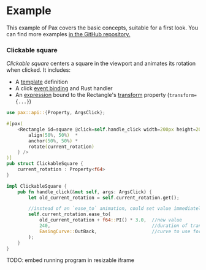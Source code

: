 # Example

This example of Pax covers the basic concepts, suitable for a first look.  You can find more examples [in the GitHub repository.](https://www.github.com/pax-lang/examples/)

### Clickable square
_Clickable square_ centers a square in the viewport and animates its rotation when clicked.  It includes:
  - A [template](./start-key-concepts-templates.md) definition
  - A click [event binding](./start-key-concepts-event-handlers.md) and Rust handler
  - An [expression](./start-key-concepts-expressions.md) bound to the Rectangle's [transform](/reference-coordinates-and-transforms.html) property (`transform={...}`)

```rust
use pax::api::{Property, ArgsClick};

#[pax(
    <Rectangle id=square @click=self.handle_click width=200px height=200px transform={
        align(50%, 50%)  *         
        anchor(50%, 50%) *         
        rotate(current_rotation)   
    } />
)]
pub struct ClickableSquare {
    current_rotation : Property<f64>
}

impl ClickableSquare {
    pub fn handle_click(&mut self, args: ArgsClick) {
        let old_current_rotation = self.current_rotation.get();

        //instead of an `ease_to` animation, could set value immediately with `self.theta.set(...)`
        self.current_rotation.ease_to(
            old_current_rotation + f64::PI() * 3.0,  //new value
            240,                                     //duration of transition, frames
            EasingCurve::OutBack,                    //curve to use for interpolation 
        );
    }
}
```

TODO: embed running program in resizable iframe